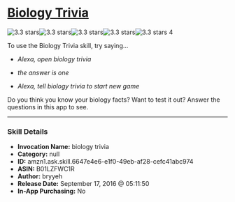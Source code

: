 # [Biology Trivia](http://alexa.amazon.com/#skills/amzn1.ask.skill.6647e4e6-e1f0-49eb-af28-cefc41abc974)
![3.3 stars](../../images/ic_star_black_18dp_1x.png)![3.3 stars](../../images/ic_star_black_18dp_1x.png)![3.3 stars](../../images/ic_star_black_18dp_1x.png)![3.3 stars](../../images/ic_star_half_black_18dp_1x.png)![3.3 stars](../../images/ic_star_border_black_18dp_1x.png) 4

To use the Biology Trivia skill, try saying...

* *Alexa, open biology trivia*

* *the answer is one*

* *Alexa, tell biology trivia to start new game*

Do you think you know your biology facts? Want to test it out? Answer the questions in this app to see.

***

### Skill Details

* **Invocation Name:** biology trivia
* **Category:** null
* **ID:** amzn1.ask.skill.6647e4e6-e1f0-49eb-af28-cefc41abc974
* **ASIN:** B01LZFWC1R
* **Author:** bryyeh
* **Release Date:** September 17, 2016 @ 05:11:50
* **In-App Purchasing:** No
